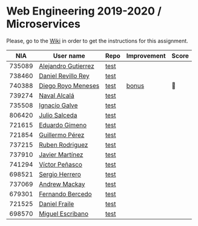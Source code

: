 # Web Engineering 2019-2020 / Microservices
Please, go to the [Wiki](https://github.com/UNIZAR-30246-WebEngineering/lab6-microservices/wiki) in order to get the instructions for this assignment.

| NIA    | User name | Repo | Improvement | Score
|--------|-----------|------|-------------|--------
| 735089 | [Alejandro Gutierrez](https://github.com/AlexGuti14) |[test](https://github.com/AlexGuti14/lab6-microservices/tree/test) | |
| 738460 | [Daniel Revillo Rey](https://github.com/DaniRevillo) |[test](https://github.com/DaniRevillo/lab6-microservices/tree/test) | |
| 740388 | [Diego Royo Meneses](https://github.com/diegoroyo) |[test](https://github.com/diegoroyo/lab6-microservices/tree/test) |[bonus](https://github.com/diegoroyo/lab6-microservices/tree/bonus) | :gift:
| 739274 | [Naval Alcalá](https://github.com/aeri) |[test](https://github.com/aeri/lab6-microservices/tree/test) | |
| 735508 | [Ignacio Galve](https://github.com/IgnacioSan22) |[test](https://github.com/IgnacioSan22/lab6-microservices/tree/test) | |
| 806420 | [Julio Salceda](https://github.com/phsxes) |[test](https://github.com/phsxes/lab6-microservices/tree/test) | |
| 721615 | [Eduardo Gimeno](https://github.com/EduardoGimeno) |[test](https://github.com/EduardoGimeno/lab6-microservices/tree/test) | |
| 721854 | [Guillermo Pérez](https://github.com/Guillerm097) |[test](https://github.com/Guillerm097/lab6-microservices/tree/test) | 
| 737215 | [Ruben Rodriguez](https://github.com/ZgzInfinity) |[test](https://github.com/ZgzInfinity/lab6-microservices/tree/Test) | 
| 737910 | [Javier Martínez](https://github.com/javiermixture17) |[test](https://github.com/javiermixture17/lab6-microservices/tree/test) | |
| 741294 | [Víctor Peñasco](https://github.com/vpec) |[test](https://github.com/vpec/lab6-microservices/tree/test) | |
| 698521 | [Sergio Herrero](https://github.com/sherrero96) |[test](https://github.com/sherrero96/lab6-microservices/tree/test) | |
| 737069 | [Andrew Mackay](https://github.com/AndrewKM210) |[test](https://github.com/AndrewKM210/lab6-microservices/tree/test) | |
| 679301 | [Fernando Bercedo](https://github.com/ferbercedo) |[test](https://github.com/ferbercedo/lab6-microservices/tree/test) | |
| 721525 | [Daniel Fraile](https://github.com/DanFzgz) |[test](https://github.com/DanFzgz/lab6-microservices/tree/test) | |
| 698570 | [Miguel Escribano](https://github.com/a698570) |[test](https://github.com/a698570/lab6-microservices/tree/test) | |
